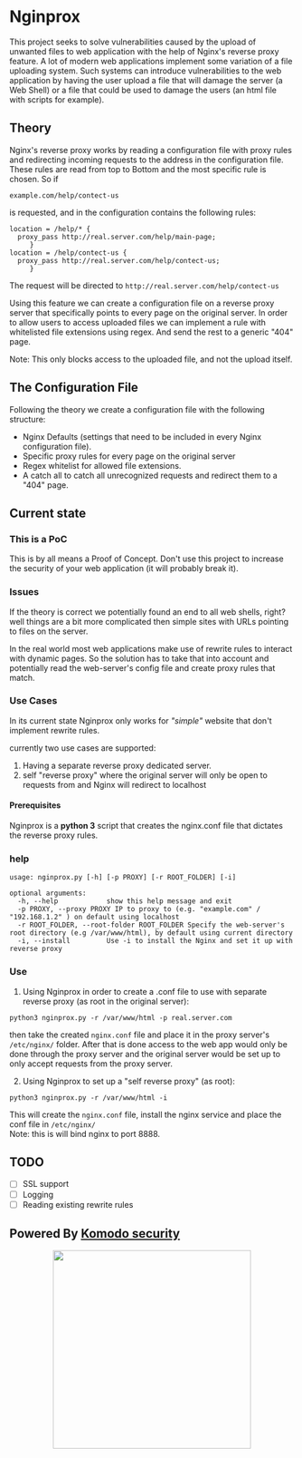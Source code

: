 # Nginprox

This project seeks to solve vulnerabilities caused by the upload of unwanted files to web application with the help of Nginx's reverse proxy feature.
A lot of modern web applications implement some variation of a file uploading system. Such systems can introduce vulnerabilities to the web application by having the user upload a file that will damage the server (a Web Shell) or a file that could be used to damage the users (an html file with scripts for example).


## Theory

Nginx's reverse proxy works by reading a configuration file with proxy rules and redirecting incoming requests to the address in the configuration file.
These rules are read from top to Bottom and the most specific rule is chosen.
So if
```
example.com/help/contect-us
```
is requested, and in the configuration contains the following rules:
```
location = /help/* {
  proxy_pass http://real.server.com/help/main-page;
     }
location = /help/contect-us {
  proxy_pass http://real.server.com/help/contect-us;
     }
```
The request will be directed to `http://real.server.com/help/contect-us`

Using this feature we can create a configuration file on a reverse proxy server that specifically points to every page on the original server. In order to allow users to access uploaded files we can implement a rule with whitelisted file extensions using regex. And send the rest to a generic "404" page.

Note: This only blocks access to the uploaded file, and not the upload itself.


## The Configuration File

Following the theory we create a configuration file with the following structure:
- Nginx Defaults (settings that need to be included in every Nginx configuration file).
- Specific proxy rules for every page on the original server
- Regex whitelist for allowed file extensions.
- A catch all to catch all unrecognized requests and redirect them to a "404" page.

## Current state

### This is a PoC

This is by all means a Proof of Concept. Don't use this project to increase the security of your web application (it will probably break it).

### Issues

If the theory is correct we potentially found an end to all web shells, right? well things are a bit more complicated then simple sites with URLs pointing to files on the server.

In the real world most web applications make use of rewrite rules to interact with dynamic pages. So the solution has to take that into account and potentially read  the web-server's config file and create proxy rules that match.


### Use Cases

In its current state Nginprox only works for _"simple"_ website that don't implement rewrite rules.

currently two use cases are supported:

1. Having a separate reverse proxy dedicated server.
2. self "reverse proxy" where the original server will only be open to requests from and Nginx will redirect to localhost

#### Prerequisites

Nginprox is a **python 3** script  that creates the nginx.conf file that dictates the reverse proxy rules.

### help

```
usage: nginprox.py [-h] [-p PROXY] [-r ROOT_FOLDER] [-i]

optional arguments:
  -h, --help            show this help message and exit
  -p PROXY, --proxy PROXY IP to proxy to (e.g. "example.com" / "192.168.1.2" ) on default using localhost
  -r ROOT_FOLDER, --root-folder ROOT_FOLDER Specify the web-server's root directory (e.g /var/www/html), by default using current directory
  -i, --install         Use -i to install the Nginx and set it up with reverse proxy
```

### Use

1. Using Nginprox in order to create a .conf file to use with separate reverse proxy (as root in the original server):
```
python3 nginprox.py -r /var/www/html -p real.server.com
```
then take the created `nginx.conf` file and place it in the proxy server's `/etc/nginx/` folder. After that is done access to the web app would only be done through the proxy server and the original server would be set up to only accept requests from the proxy server.

2. Using Nginprox to set up a "self reverse proxy" (as root):
```
python3 nginprox.py -r /var/www/html -i
```
This will create the `nginx.conf` file, install the nginx service and place the conf file in `/etc/nginx/` </br>Note: this is will bind nginx to port 8888.


## TODO

- [ ] SSL support
- [ ] Logging
- [ ] Reading existing rewrite rules

## Powered By [Komodo security](http://komodosec.com)
<p align="center">
  <img src="https://www.komodosec.com/wp-content/uploads/2016/05/komodologo.png" width=350/>
</p>
